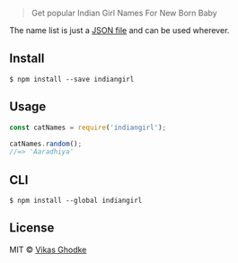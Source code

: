 > Get popular Indian Girl Names For New Born Baby

The name list is just a [JSON file](girl.json) and can be used wherever.


## Install

```
$ npm install --save indiangirl
```


## Usage

```js
const catNames = require('indiangirl');

catNames.random();
//=> 'Aaradhiya'
```


## CLI

```
$ npm install --global indiangirl
```


## License

MIT © [Vikas Ghodke](http://vikasghodke.com)
